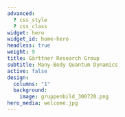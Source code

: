 ```yaml
---
advanced:
  ? css_style
  ? css_class
widget: hero
widget_id: home-hero
headless: true
weight: 9
title: Gärttner Research Group
subtitle: Many-Body Quantum Dynamics
active: false
design:
  columns: "1"
  background:
    image: gruppenbild_300720.png
hero_media: welcome.jpg
---
```

